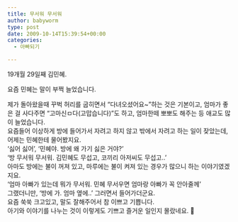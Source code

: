 ```yaml
---
title: 무서워 무서워
author: babyworm
type: post
date: 2009-10-14T15:39:54+00:00
categories:
  - 아빠되기

---
```

<div>
  19개월 29일째 김민혜.
</div>

<div>
</div>

요즘 민혜는 말이 부쩍 늘었습니다.&nbsp;

<div>
  제가 돌아왔을때 꾸벅 허리를 굽히면서 &#8220;다녀오셨어요~&#8221;하는 것은 기본이고, 엄마가 좋은 걸 사다주면 &#8220;고마신ㅁ다(고맙습니다)&#8221;도 하고, 엄마한떼 뽀뽀도 해주는 등 애교도 많이 늘었습니다.&nbsp;
</div>

<div>
</div>

<div>
  요즘들어 이상하게 방에 들어가서 자려고 하지 않고 밖에서 자려고 하는 일이 잦았는데, 어제는 민혜한테 물어봤지요.
</div>

<div>
  &#8216;싫어 싫어&#8217;,&nbsp;&#8216;민혜야. 방에 왜 가기 싫은 거야?&#8217;
</div>

<div>
  &#8216;방 무서워 무서워. 김민혜도 무섭고, 코끼리 아저씨도 무섭고..&#8217;
</div>

<div>
  아마도 방에는 불이 꺼져 있고, 마루에는 불이 켜져 있는 경우가 많으니 하는 이야기였겠지요.
</div>

<div>
  &#8216;엄마 아빠가 있는데 뭐가 무서워. 민혜 무서우면 엄마랑 아빠가 꼭 안아줄께&#8217;&nbsp;
</div>

<div>
  그랬더니만, &#8216;방에 가. 엄마 옆에..&#8217; 그러면서 들어가더군요.&nbsp;
</div>

<div>
</div>

<div>
  요즘 쑥쑥 크고있고, 말도 잘해주어서 참 이쁘고 기쁩니다.&nbsp;
</div>

<div>
  아기와 이야기를 나누는 것이 이렇게도 기쁘고 즐거운 일인지 몰랐네요. 🙂
</div>

<div>
</div>

<div>
</div>

<div>
</div>